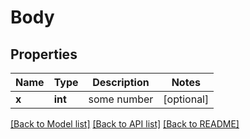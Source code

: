 # Body

## Properties
Name | Type | Description | Notes
------------ | ------------- | ------------- | -------------
**x** | **int** | some number | [optional] 

[[Back to Model list]](../README.md#documentation-for-models) [[Back to API list]](../README.md#documentation-for-api-endpoints) [[Back to README]](../README.md)

